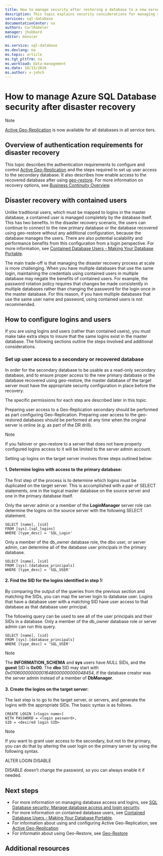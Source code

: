 ```yaml
---
title: How to manage security after restoring a database to a new server or failing over a database to a secondary database copy | Azure
description: This topic explains security considerations for managing security after a database restore or a failover.
services: sql-database
documentationCenter: na
authors: CarlRabeler
manager: jhubbard
editor: monicar

ms.service: sql-database
ms.devlang: na
ms.topic: article
ms.tgt_pltfrm: na
ms.workload: data-management
ms.date: 10/13/2016
ms.author: v-johch
---
```


# How to manage Azure SQL Database security after disaster recovery

>[!NOTE]
> [Active Geo-Replication](./sql-database-geo-replication-overview.md) is now available for all databases in all service tiers.

## Overview of authentication requirements for disaster recovery

This topic describes the authentication requirements to configure and control [Active Geo-Replication](./sql-database-geo-replication-overview.md) and the steps required to set up user access to the secondary database. It also describes how enable access to the recovered database after using [geo-restore](./sql-database-recovery-using-backups.md#geo-restore). For more information on recovery options, see [Business Continuity Overview](./sql-database-business-continuity.md).

## Disaster recovery with contained users

Unlike traditional users, which must be mapped to logins in the master database, a contained user is managed completely by the database itself. This has two benefits. In the disaster recovery scenario, the users can continue to connect to the new primary database or the database recovered using geo-restore without any additional configuration, because the database manages the users. There are also potential scalability and performance benefits from this configuration from a login perspective. For more information, see [Contained Database Users - Making Your Database Portable](https://msdn.microsoft.com/zh-cn/library/ff929188.aspx). 

The main trade-off is that managing the disaster recovery process at scale is more challenging. When you have multiple databases that use the same login, maintaining the credentials using contained users in multiple database may negate the benefits of contained users. For example, the password rotation policy requires that changes be made consistently in multiple databases rather than changing the password for the login once in the master database. For this reason, if you have multiple databases that use the same user name and password, using contained users is not recommended. 

## How to configure logins and users

If you are using logins and users (rather than contained users), you must make take extra steps to insure that the same logins exist in the master database. The following sections outline the steps involved and additional considerations.

### Set up user access to a secondary or recovered database

In order for the secondary database to be usable as a read-only secondary database, and to ensure proper access to the new primary database or the database recovered using geo-restore, the master database of the target server must have the appropriate security configuration in place before the recovery.

The specific permissions for each step are described later in this topic.

Preparing user access to a Geo-Replication secondary should be performed as part configuring Geo-Replication. Preparing user access to the geo-restored databases should be performed at any time when the original server is online (e.g. as part of the DR drill).

>[!NOTE]
> If you failover or geo-restore to a server that does not have properly configured logins access to it will be limited to the server admin account.

Setting up logins on the target server involves three steps outlined below:

#### 1. Determine logins with access to the primary database:
The first step of the process is to determine which logins must be duplicated on the target server. This is accomplished with a pair of SELECT statements, one in the logical master database on the source server and one in the primary database itself.

Only the server admin or a member of the **LoginManager** server role can determine the logins on the source server with the following SELECT statement. 

```
SELECT [name], [sid] 
FROM [sys].[sql_logins] 
WHERE [type_desc] = 'SQL_Login'
```

Only a member of the db_owner database role, the dbo user, or server admin, can determine all of the database user principals in the primary database.

```
SELECT [name], [sid]
FROM [sys].[database_principals]
WHERE [type_desc] = 'SQL_USER'
```

#### 2. Find the SID for the logins identified in step 1:
By comparing the output of the queries from the previous section and matching the SIDs, you can map the server login to database user. Logins that have a database user with a matching SID have user access to that database as that database user principal. 

The following query can be used to see all of the user principals and their SIDs in a database. Only a member of the db_owner database role or server admin can run this query.

```
SELECT [name], [sid]
FROM [sys].[database_principals]
WHERE [type_desc] = 'SQL_USER'
```

>[!NOTE]
> The **INFORMATION_SCHEMA** and **sys** users have *NULL* SIDs, and the **guest** SID is **0x00**. The **dbo** SID may start with *0x01060000000001648000000000048454*, if the database creator was the server admin instead of a member of **DbManager**.

#### 3. Create the logins on the target server:
The last step is to go to the target server, or servers, and generate the logins with the appropriate SIDs. The basic syntax is as follows.

```
CREATE LOGIN [<login name>]
WITH PASSWORD = <login password>,
SID = <desired login SID>
```

>[!NOTE]
> If you want to grant user access to the secondary, but not to the primary, you can do that by altering the user login on the primary server by using the following syntax.
>
>ALTER LOGIN <login name> DISABLE
>
>DISABLE doesn’t change the password, so you can always enable it if needed.

## Next steps

- For more information on managing database access and logins, see [SQL Database security: Manage database access and login security](./sql-database-manage-logins.md).
- For more information on contained database users, see [Contained Database Users - Making Your Database Portable](https://msdn.microsoft.com/zh-cn/library/ff929188.aspx).
- For information about using and configuring Active Geo-Replication, see [Active Geo-Replication](./sql-database-geo-replication-overview.md)
- For informatin about using Geo-Restore, see [Geo-Restore](./sql-database-recovery-using-backups.md#geo-restore)

## Additional resources